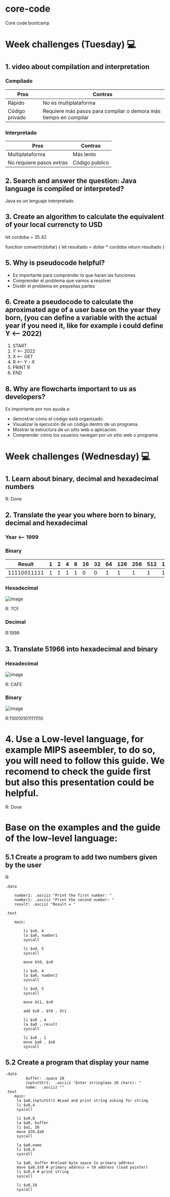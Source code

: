 # core-code
Core code bootcamp

# Week challenges (Tuesday) 💻
## 1. video about compilation and interpretation

### Compilado

| Pros | Contras |
|--|--|
| Rápido | No es multiplataforma |
| Código privado | Requiere más pasos para compilar o demora más tiempo en compilar|


### Interpretado
| Pros | Contras |
|--|--|
| Multiplataforma | Más lento |
| No requiere pasos extras | Código publico |

## 2. Search and answer the question: Java language is compiled or interpreted?

Java es un lenguaje interpretado

## 3. Create an algorithm to calculate the equivalent of your local currencty to USD

let cordoba = 35.42 

function convertir(dollar) {
    let resultado = dollar * cordoba
    return resultado
}


## 5. Why is pseudocode helpful?
 - Es importante para comprender lo que haran las funciones 
 - Comprender el problema que vamos a resolver
 - Dividir el problema en pequeñas partes

## 6. Create a pseudocode to calculate the aproximated age of a user base on the year they born, (you can define a variable with the actual year if you need it, like for example i could define Y <-- 2022)

  1. START
  2. Y <-- 2022
  3. X <-- GET
  4. R <-- Y - X
  5. PRINT R
  6. END

 ## 8. Why are flowcharts important to us as developers?
  
 Es importante por nos ayuda a:
 - demostrar cómo el código está organizado.
 - Visualizar la ejecución de un código dentro de un programa.
 - Mostrar la estructura de un sitio web o aplicación.
 - Comprender cómo los usuarios navegan por un sitio web o programa
 
# Week challenges (Wednesday) 💻
## 1. Learn about binary, decimal and hexadecimal numbers
R: Done

## 2. Translate the year you where born to binary, decimal and hexadecimal
### Year <-- 1999

### Binary

| Result | 1 | 2 | 4 | 8 | 16 | 32 | 64 | 128 | 256 | 512 | 1024 |
|--|--|--|--|--|--|--|--|--|--|--|--|
11110011111| 1 | 1 | 1 | 1 | 0 | 0 | 1 | 1 | 1 | 1 | 1 |

### Hexadecimal

![image](https://user-images.githubusercontent.com/49175490/149250519-65680c9f-2479-47ec-adac-508d0e4e254a.png)

R: 7CF

### Decimal 

R:1999

## 3. Translate 51966 into hexadecimal and binary

### Hexadecimal

![image](https://user-images.githubusercontent.com/49175490/149250346-869fa1ee-b335-4820-a101-5c3071bdeec1.png)

R: CAFE


### Binary

![image](https://user-images.githubusercontent.com/49175490/149250841-091e48a8-eb88-4bc5-baae-282872051e8a.png)

R:1100101011111110

# 4. Use a Low-level language, for example MIPS aseembler, to do so, you will need to follow this guide. We recomend to check the guide first but also this presentation could be helpful.

R: Done
# Base on the examples and the guide of the low-level language: 
## 5.1 Create a program to add two numbers given by the user 
R:

    .data

        number1: .asciiz "Print the first number: "
        number2: .asciiz "Print the second number: "
        result: .asciiz "Result = "
    
    .text

        main:

            li $v0, 4
            la $a0, number1
            syscall

            li $v0, 5
            syscall

            move $t0, $v0

            li $v0, 4
            la $a0, number2
            syscall

            li $v0, 5
            syscall

            move $t1, $v0

            add $s0 , $t0 , $t1

            li $v0 , 4
            la $a0 , result 
            syscall

            li $v0 , 1 
            move $a0 , $s0 
            syscall

## 5.2 Create a program that display your name
	.data
             buffer: .space 20
             inptutStr1:  .asciiz "Enter string(max 20 chars): "
             name:  .asciiz ""
	.text
		main:
		 la $a0,inptutStr1 #Load and print string asking for string
		 li $v0,4
		 syscall

		 li $v0,8
		 la $a0, buffer 
		 li $a1, 20
		 move $t0,$a0 
		 syscall

		 la $a0,name
		 li $v0,4
		 syscall

		 la $a0, buffer #reload byte space to primary address
		 move $a0,$t0 # primary address = t0 address (load pointer)
		 li $v0,4 # print string
		 syscall

		 li $v0,10 
		 syscall


